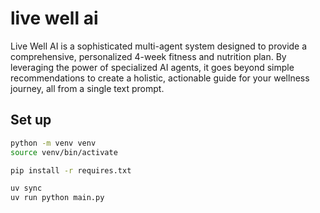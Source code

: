 # live well ai

Live Well AI is a sophisticated multi-agent system designed to provide a comprehensive, personalized 4-week fitness and nutrition plan. By leveraging the power of specialized AI agents, it goes beyond simple recommendations to create a holistic, actionable guide for your wellness journey, all from a single text prompt.

## Set up

```sh
python -m venv venv
source venv/bin/activate

pip install -r requires.txt

uv sync
uv run python main.py
```
